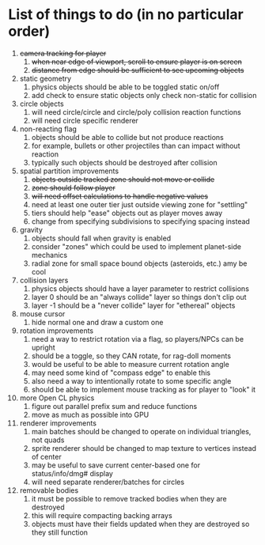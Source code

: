 # List of things to do (in no particular order)

1. ~~camera tracking for player~~
   1. ~~when near edge of viewport, scroll to ensure player is on screen~~ 
   2. ~~distance from edge should be sufficient to see upcoming objects~~
2. static geometry
   1. physics objects should be able to be toggled static on/off
   2. add check to ensure static objects only check non-static for collision
3. circle objects
   1. will need circle/circle and circle/poly collision reaction functions
   2. will need circle specific renderer
4. non-reacting flag
   1. objects should be able to collide but not produce reactions
   2. for example, bullets or other projectiles than can impact without reaction
   3. typically such objects should be destroyed after collision
5. spatial partition improvements
   1. ~~objects outside tracked zone should not move or collide~~
   2. ~~zone should follow player~~
   3. ~~will need offset calculations to handle negative values~~
   4. need at least one outer tier just outside viewing zone for "settling"
   5. tiers should help "ease" objects out as player moves away
   6. change from specifying subdivisions to specifying spacing instead
6. gravity
   1. objects should fall when gravity is enabled
   2. consider "zones" which could be used to implement planet-side mechanics
   3. radial zone for small space bound objects (asteroids, etc.) amy be cool
7. collision layers
   1. physics objects should have a layer parameter to restrict collisions
   2. layer 0 should be an "always collide" layer so things don't clip out
   3. layer -1 should be a "never collide" layer for "ethereal" objects
8. mouse cursor
   1. hide normal one and draw a custom one
9. rotation improvements
   1. need a way to restrict rotation via a flag, so players/NPCs can be upright
   2. should be a toggle, so they CAN rotate, for rag-doll moments
   3. would be useful to be able to measure current rotation angle
   4. may need some kind of "compass edge" to enable this
   5. also need a way to intentionally rotate to some specific angle
   6. should be able to implement mouse tracking as for player to "look" it
10. more Open CL physics
    1. figure out parallel prefix sum and reduce functions
    2. move as much as possible into GPU
11. renderer improvements
    1. main batches should be changed to operate on individual triangles, not quads
    2. sprite renderer should be changed to map texture to vertices instead of center
    3. may be useful to save current center-based one for status/info/dmg# display
    4. will need separate renderer/batches for circles
12. removable bodies
    1. it must be possible to remove tracked bodies when they are destroyed
    2. this will require compacting backing arrays
    3. objects must have their fields updated when they are destroyed so they still function